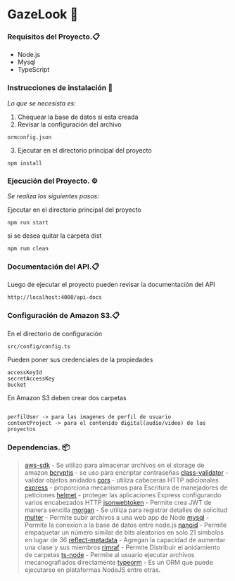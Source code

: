 # GazeLook 🚀

### Requisitos del Proyecto.📋
  * Node.js
  * Mysql
  * TypeScript

### Instrucciones de instalación 🔧
  _Lo que se necesista es:_
1. Chequear la base de datos si esta creada
2. Revisar la configuración del archivo
```
ormconfig.json
```
3. Ejecutar en el directorio principal del proyecto
```
npm install
```
### Ejecución del Proyecto. ⚙️
_Se realiza los siguientes pasos:_

Ejecutar en el directorio principal del proyecto
```
npm run start
```
si se desea quitar la carpeta dist
```
npm rum clean
```
### Documentación del API.📋
Luego de ejecutar el proyecto pueden revisar la documentación del API
```
http://localhost:4000/api-docs
```
### Configuración de Amazon S3.📋
En el directorio de configuración
```
src/config/config.ts
```
Pueden poner sus credenciales de la propiedades
```
accessKeyId
secretAccessKey
bucket
```
En Amazon S3 deben crear dos carpetas
```

perfilUser -> para las imagenes de perfil de usuario
contentProject -> para el contenido digital(audio/video) de los proyectos
```
### Dependencias. 📦
>[aws-sdk](https://www.npmjs.com/package/aws-sdk) - Se utilizo para almacenar archivos en el storage de amazon
>[bcryptjs](https://www.npmjs.com/package/bcryptjs) - se uso para encriptar contraseñas
>[class-validator](https://www.npmjs.com/package/class-validator) - validar objetos anidados
>[cors](https://www.npmjs.com/package/cors) - utiliza cabeceras HTTP adicionales
>[express](https://www.npmjs.com/package/express) - proporciona mecanismos para Escritura de manejadores de peticiones
>[helmet](https://www.npmjs.com/package/helmet) - proteger las aplicaciones Express configurando varios encabezados HTTP
>[jsonwebtoken](https://www.npmjs.com/package/jsonwebtoken) - Permite crea JWT de manera sencilla
>[morgan](https://www.npmjs.com/package/morgan) - Se utiliza para registrar detalles de solicitud
> [multer](https://www.npmjs.com/package/multer) - Permite subir archivos a una web app de Node
> [mysql](https://www.npmjs.com/package/mysql) - Permite la conexion a la base de datos entre node.js
> [nanoid](https://www.npmjs.com/package/nanoid) - Permite empaquetar un número similar de bits aleatorios en solo 21 símbolos en lugar de 36
> [reflect-metadata](https://www.npmjs.com/package/reflect-metadata) -  Agregan la capacidad de aumentar una clase y sus miembros
> [rimraf](https://www.npmjs.com/package/rimraf) - Permite Distribuir el anidamiento de carpetas
> [ts-node](https://www.npmjs.com/package/ts-node) -  Permite al usuario ejecutar archivos mecanografiados directamente
> [typeorm](https://www.npmjs.com/package/typeorm) - Es un ORM que puede ejecutarse en plataformas NodeJS entre otras.
